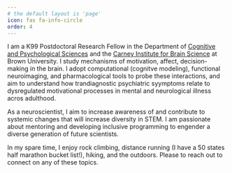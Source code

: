 ```yaml
---
# the default layout is 'page'
icon: fas fa-info-circle
order: 4
---
```


I am a K99 Postdoctoral Research Fellow in the Department of [Cognitive and Psychological Sciences](https://copsy.brown.edu/) and the [Carney Institute for Brain Science](https://carney.brown.edu/) at Brown University. I study mechanisms of motivation, affect, decision-making in the brain. I adopt computational (cognitve modeling), functional neuroimaging, and pharmacological tools to probe these interactions, and aim to understand how trandiagnostic psychiatric syymptoms relate to dysregulated motivational processes in mental and neurological illness acros adulthood.

As a neuroscientist, I aim to increase awareness of and contribute to systemic changes that will increase diversity in STEM. I am passionate about mentoring and developing inclusive programming to engender a diverse generation of future scientists. 

In my spare time, I enjoy rock climbing, distance running (I have a 50 states half marathon bucket list!), hiking, and the outdoors. Please to reach out to connect on any of these topics.